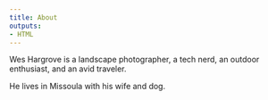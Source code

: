 ```yaml
---
title: About
outputs:
- HTML
---
```


Wes Hargrove is a landscape photographer, a tech nerd, an outdoor enthusiast, and an avid traveler.

He lives in Missoula with his wife and dog.

